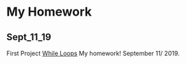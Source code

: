 # My Homework  

## Sept_11_19

First Project [While Loops](https://github.com/OguchiIKE/Anyaele_Nnamdi_ART2210/blob/master/Anyaele_Nnamdi_Sep11/while/whileLoops.html)
My homework! September 11/ 2019.
